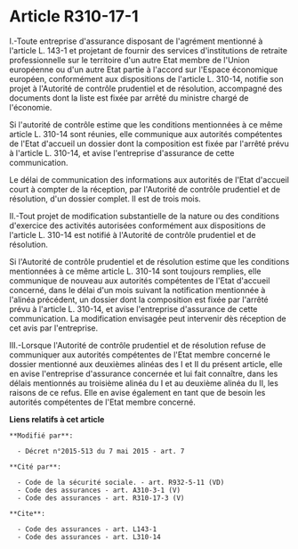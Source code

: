 # Article R310-17-1

I.-Toute entreprise d'assurance disposant de l'agrément mentionné à l'article L. 143-1 et projetant de fournir des services
d'institutions de retraite professionnelle sur le territoire d'un autre Etat membre de l'Union européenne ou d'un autre Etat
partie à l'accord sur l'Espace économique européen, conformément aux dispositions de l'article L. 310-14, notifie son projet
à l'Autorité de contrôle prudentiel et de résolution, accompagné des documents dont la liste est fixée par arrêté du ministre
chargé de l'économie. 

Si l'autorité de contrôle estime que les conditions mentionnées à ce même article L. 310-14 sont réunies, elle communique aux
autorités compétentes de l'Etat d'accueil un dossier dont la composition est fixée par l'arrêté prévu à l'article L. 310-14,
et avise l'entreprise d'assurance de cette communication. 

Le délai de communication des informations aux autorités de l'Etat d'accueil court à compter de la réception, par l'Autorité
de contrôle prudentiel et de résolution, d'un dossier complet. Il est de trois mois. 

II.-Tout projet de modification substantielle de la nature ou des conditions d'exercice des activités autorisées conformément
aux dispositions de l'article L. 310-14 est notifié à l'Autorité de contrôle prudentiel et de résolution. 

Si l'Autorité de contrôle prudentiel et de résolution estime que les conditions mentionnées à ce même article L. 310-14 sont
toujours remplies, elle communique de nouveau aux autorités compétentes de l'Etat d'accueil concerné, dans le délai d'un mois
suivant la notification mentionnée à l'alinéa précédent, un dossier dont la composition est fixée par l'arrêté prévu à
l'article L. 310-14, et avise l'entreprise d'assurance de cette communication. La modification envisagée peut intervenir dès
réception de cet avis par l'entreprise. 

III.-Lorsque l'Autorité de contrôle prudentiel et de résolution refuse de communiquer aux autorités compétentes de l'Etat
membre concerné le dossier mentionné aux deuxièmes alinéas des I et II du présent article, elle en avise l'entreprise
d'assurance concernée et lui fait connaître, dans les délais mentionnés au troisième alinéa du I et au deuxième alinéa du II,
les raisons de ce refus. Elle en avise également en tant que de besoin les autorités compétentes de l'Etat membre concerné.

**Liens relatifs à cet article**

	**Modifié par**:

	  - Décret n°2015-513 du 7 mai 2015 - art. 7

	**Cité par**:

	  - Code de la sécurité sociale. - art. R932-5-11 (VD)
	  - Code des assurances - art. A310-3-1 (V)
	  - Code des assurances - art. R310-17-3 (V)

	**Cite**:

	  - Code des assurances - art. L143-1
	  - Code des assurances - art. L310-14
